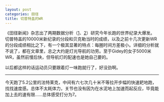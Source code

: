 ```yaml
---
layout: post
categories: 田径
title: 切普特盖的WR
---
```


《田径新闻》杂志出了两期数据分析（[1](https://trackandfieldnews.com/analysis-the-wavelight-effect-part-i/)、[2](https://trackandfieldnews.com/analysis-the-wavelight-effect-part-ii/)）研究今年长跑的世界纪录大爆发。切普特盖的10000米新纪录的分段和贝克勒当时的成绩，以及之前十几次更新WR的分段成绩相比之下，有一个极其显著的特点：每圈时间方差极小。详细的分析就不说了，都在文章里，总之大约是灯光导航的功劳。至于Gidey的女子5000米WR，虽然前慢后快，但导航灯的配速也是她自己要的。

以后都这样的话运动员只要跟着灯一味跑就行了，好没劲啊。

---

今天跑了5.2公里的法特莱克，中间有六七次几十米不等拉开步幅的快速耙地跑，找找速度感。总体不太耗体力，关节也没有因为在水泥地上加速而起反应，毕竟能加上去的速有限……总体感受打分为7。
